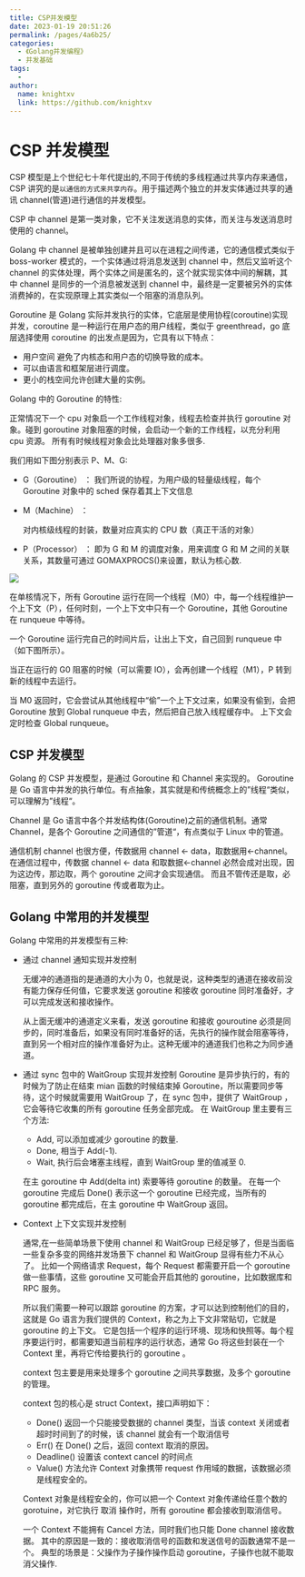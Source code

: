 ```yaml
---
title: CSP并发模型
date: 2023-01-19 20:51:26
permalink: /pages/4a6b25/
categories:
  - 《Golang并发编程》
  - 并发基础
tags:
  - 
author: 
  name: knightxv
  link: https://github.com/knightxv
---
```

# CSP 并发模型

CSP 模型是上个世纪七十年代提出的,不同于传统的多线程通过共享内存来通信，CSP 讲究的是`以通信的方式来共享内存`。用于描述两个独立的并发实体通过共享的通讯 channel(管道)进行通信的并发模型。

CSP 中 channel 是第一类对象，它不关注发送消息的实体，而关注与发送消息时使用的 channel。

Golang 中 channel 是被单独创建并且可以在进程之间传递，它的通信模式类似于 boss-worker 模式的，一个实体通过将消息发送到 channel 中，然后又监听这个 channel 的实体处理，两个实体之间是匿名的，这个就实现实体中间的解耦，其中 channel 是同步的一个消息被发送到 channel 中，最终是一定要被另外的实体消费掉的，在实现原理上其实类似一个阻塞的消息队列。

Goroutine 是 Golang 实际并发执行的实体，它底层是使用协程(coroutine)实现并发，coroutine 是一种运行在用户态的用户线程，类似于 greenthread，go 底层选择使用 coroutine 的出发点是因为，它具有以下特点：

-   用户空间 避免了内核态和用户态的切换导致的成本。
-   可以由语言和框架层进行调度。
-   更小的栈空间允许创建大量的实例。

Golang 中的 Goroutine 的特性:

正常情况下一个 cpu 对象启一个工作线程对象，线程去检查并执行 goroutine 对象。碰到 goroutine 对象阻塞的时候，会启动一个新的工作线程，以充分利用 cpu 资源。 所有有时候线程对象会比处理器对象多很多.

我们用如下图分别表示 P、M、G:

-   G（Goroutine） ：
    我们所说的协程，为用户级的轻量级线程，每个 Goroutine 对象中的 sched 保存着其上下文信息
-   M（Machine） ：

    对内核级线程的封装，数量对应真实的 CPU 数（真正干活的对象）

-   P（Processor） ：
    即为 G 和 M 的调度对象，用来调度 G 和 M 之间的关联关系，其数量可通过 GOMAXPROCS()来设置，默认为核心数.

![](https://cdn.staticaly.com/gh/knightxv/image-hosting@master/20230128/1-3.3wo0q7r789w0.webp)

在单核情况下，所有 Goroutine 运行在同一个线程（M0）中，每一个线程维护一个上下文（P），任何时刻，一个上下文中只有一个 Goroutine，其他 Goroutine 在 runqueue 中等待。

一个 Goroutine 运行完自己的时间片后，让出上下文，自己回到 runqueue 中（如下图所示）。

当正在运行的 G0 阻塞的时候（可以需要 IO），会再创建一个线程（M1），P 转到新的线程中去运行。

当 M0 返回时，它会尝试从其他线程中“偷”一个上下文过来，如果没有偷到，会把 Goroutine 放到 Global runqueue
中去，然后把自己放入线程缓存中。 上下文会定时检查 Global runqueue。

## CSP 并发模型

Golang 的 CSP 并发模型，是通过 Goroutine 和 Channel 来实现的。
Goroutine 是 Go 语言中并发的执行单位。有点抽象，其实就是和传统概念上的”线程“类似，可以理解为”线程“。

Channel 是 Go 语言中各个并发结构体(Goroutine)之前的通信机制。通常 Channel，是各个 Goroutine 之间通信的”管道“，有点类似于 Linux 中的管道。

通信机制 channel 也很方便，传数据用 channel <- data，取数据用<-channel。
在通信过程中，传数据 channel <- data 和取数据<-channel 必然会成对出现，因为这边传，那边取，两个 goroutine 之间才会实现通信。
而且不管传还是取，必阻塞，直到另外的 goroutine 传或者取为止。

## Golang 中常用的并发模型

Golang 中常用的并发模型有三种:

-   通过 channel 通知实现并发控制

    无缓冲的通道指的是通道的大小为 0，也就是说，这种类型的通道在接收前没有能力保存任何值，它要求发送 goroutine 和接收 goroutine 同时准备好，才可以完成发送和接收操作。

    从上面无缓冲的通道定义来看，发送 goroutine 和接收 gouroutine 必须是同步的，同时准备后，如果没有同时准备好的话，先执行的操作就会阻塞等待，直到另一个相对应的操作准备好为止。这种无缓冲的通道我们也称之为同步通道。

-   通过 sync 包中的 WaitGroup 实现并发控制
    Goroutine 是异步执行的，有的时候为了防止在结束 mian 函数的时候结束掉 Goroutine，所以需要同步等待，这个时候就需要用 WaitGroup 了，在 sync 包中，提供了 WaitGroup ，它会等待它收集的所有 goroutine 任务全部完成。
    在 WaitGroup 里主要有三个方法:

    -   Add, 可以添加或减少 goroutine 的数量.
    -   Done, 相当于 Add(-1).
    -   Wait, 执行后会堵塞主线程，直到 WaitGroup 里的值减至 0.

    在主 goroutine 中 Add(delta int) 索要等待 goroutine 的数量。 在每一个 goroutine 完成后 Done() 表示这一个 goroutine 已经完成，当所有的 goroutine 都完成后，在主 goroutine 中 WaitGroup 返回。

-   Context 上下文实现并发控制

    通常,在一些简单场景下使用 channel 和 WaitGroup 已经足够了，但是当面临一些复杂多变的网络并发场景下 channel 和 WaitGroup 显得有些力不从心了。 比如一个网络请求 Request，每个 Request 都需要开启一个 goroutine 做一些事情，这些 goroutine 又可能会开启其他的 goroutine，比如数据库和 RPC 服务。

    所以我们需要一种可以跟踪 goroutine 的方案，才可以达到控制他们的目的，这就是 Go 语言为我们提供的 Context，称之为上下文非常贴切，它就是 goroutine 的上下文。 它是包括一个程序的运行环境、现场和快照等。每个程序要运行时，都需要知道当前程序的运行状态，通常 Go 将这些封装在一个 Context 里，再将它传给要执行的 goroutine 。

    context 包主要是用来处理多个 goroutine 之间共享数据，及多个 goroutine 的管理。

    context 包的核心是 struct Context，接口声明如下：

    -   Done() 返回一个只能接受数据的 channel 类型，当该 context 关闭或者超时时间到了的时候，该 channel 就会有一个取消信号
    -   Err() 在 Done() 之后，返回 context 取消的原因。
    -   Deadline() 设置该 context cancel 的时间点
    -   Value() 方法允许 Context 对象携带 request 作用域的数据，该数据必须是线程安全的。

    Context 对象是线程安全的，你可以把一个 Context 对象传递给任意个数的 gorotuine，对它执行 取消 操作时，所有 goroutine 都会接收到取消信号。

    一个 Context 不能拥有 Cancel 方法，同时我们也只能 Done channel 接收数据。 其中的原因是一致的：接收取消信号的函数和发送信号的函数通常不是一个。 典型的场景是：父操作为子操作操作启动 goroutine，子操作也就不能取消父操作.
